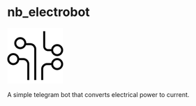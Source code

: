 # nb_electrobot

![Elektrobot Logo](/images/logo_small.png)

A simple telegram bot that converts electrical power to current.
